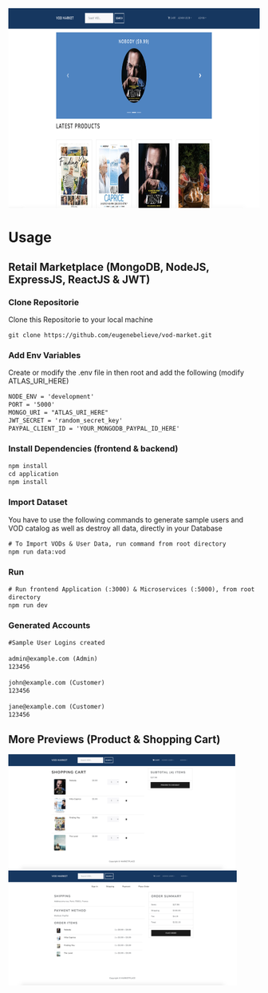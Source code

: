 <img src="application/public/images/vod.png" alt="dashboard" height="400">

# Usage

## Retail Marketplace (MongoDB, NodeJS, ExpressJS, ReactJS & JWT)

### Clone Repositorie

Clone this Repositorie to your local machine

```
git clone https://github.com/eugenebelieve/vod-market.git
```

### Add Env Variables

Create or modify the .env file in then root and add the following (modify ATLAS_URI_HERE)

```
NODE_ENV = 'development'
PORT = '5000'
MONGO_URI = "ATLAS_URI_HERE"
JWT_SECRET = 'random_secret_key'
PAYPAL_CLIENT_ID = 'YOUR_MONGODB_PAYPAL_ID_HERE'
```

### Install Dependencies (frontend & backend)

```
npm install
cd application
npm install
```

### Import Dataset

You have to use the following commands to generate sample users and VOD catalog as well as destroy all data, directly in your Database

```
# To Import VODs & User Data, run command from root directory
npm run data:vod

```

### Run

```
# Run frontend Application (:3000) & Microservices (:5000), from root directory 
npm run dev
```

### Generated Accounts

```
#Sample User Logins created

admin@example.com (Admin)
123456

john@example.com (Customer)
123456

jane@example.com (Customer)
123456
```

## More Previews (Product & Shopping Cart)

<div>
<img src="application/public/images/vod2.png" alt="dashboard" height="230">
<img src="application/public/images/vod3.png" alt="dashboard" height="230">
</div>